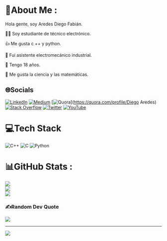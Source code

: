 # 💫About Me :
Hola gente, soy Aredes Diego Fabián.

🧑‍💻 Soy estudiante de técnico electrónico.

👍 Me gusta c ++ y python.

🦾 Fui asistente electromecánico industrial.

🤵 Tengo 18 años.

🧠 Me gusta la ciencia y las matemáticas.



## 🌐Socials
[![LinkedIn](https://img.shields.io/badge/LinkedIn-%230077B5.svg?logo=linkedin&logoColor=white)](https://www.linkedin.com/in/diego-aredes-8666a6242/) [![Medium](https://img.shields.io/badge/Medium-12100E?logo=medium&logoColor=white)](https://medium.com/@aredesdiego) [![Quora](https://img.shields.io/badge/Quora-%23B92B27.svg?logo=Quora&logoColor=white)](https://quora.com/profile/Diego Aredes) [![Stack Overflow](https://img.shields.io/badge/-Stackoverflow-FE7A16?logo=stack-overflow&logoColor=white)](https://stackoverflow.com/users/18649803) [![Twitter](https://img.shields.io/badge/Twitter-%231DA1F2.svg?logo=Twitter&logoColor=white)](https://twitter.com/@Diego72657795) [![YouTube](https://img.shields.io/badge/YouTube-%23FF0000.svg?logo=YouTube&logoColor=white)](https://youtube.com/c/tZzJVZGmA842PNImCoNDcQ) 

# 💻Tech Stack
![C++](https://img.shields.io/badge/c++-%2300599C.svg?style=for-the-badge&logo=c%2B%2B&logoColor=white) ![C](https://img.shields.io/badge/c-%2300599C.svg?style=for-the-badge&logo=c&logoColor=white) ![Python](https://img.shields.io/badge/python-3670A0?style=for-the-badge&logo=python&logoColor=ffdd54)
# 📊GitHub Stats :
![](https://github-readme-stats.vercel.app/api?username=AredesDiego&theme=midnight-purple&hide_border=false&include_all_commits=false&count_private=true)<br/>
![](https://github-readme-streak-stats.herokuapp.com/?user=AredesDiego&theme=midnight-purple&hide_border=false)<br/>
![](https://github-readme-stats.vercel.app/api/top-langs/?username=AredesDiego&theme=midnight-purple&hide_border=false&include_all_commits=false&count_private=true&layout=compact)

### ✍️Random Dev Quote
![](https://quotes-github-readme.vercel.app/api?type=vetical&theme=tokyonight)

---
[![](https://visitcount.itsvg.in/api?id=AredesDiego&icon=7&color=1)](https://visitcount.itsvg.in)
   
                   
